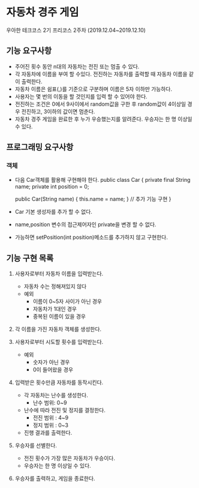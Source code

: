 # 자동차 경주 게임
우아한 테크코스 2기 프리코스 2주차 (2019.12.04~2019.12.10)

## 기능 요구사항
* 주어진 횟수 동안 n대의 자동차는 전진 또는 멈출 수 있다. 
* 각 자동차에 이름을 부여 할 수있다. 전진하는 자동차를 출력할 때 자동차 이름을 같이 출력한다. 
* 자동차 이름은 쉼표(,)를 기준으로 구분하며 이름은 5자 이하만 가능하다. 
* 사용자는 몇 번의 이동을 할 것인지를 입력 할 수 있어야 한다. 
* 전진하는 조건은 0에서 9사이에서 random값을 구한 후 random값이 4이상일 경우 전진하고, 3이하의 값이면 멈춘다. 
* 자동차 경주 게임을 완료한 후 누가 우승했는지를 알려준다. 우승자는 한 명 이상일 수 있다. 

## 프로그래밍 요구사항 
### 객체
* 다음 Car객체를 활용해 구현해야 한다. 
public class Car {
    private final String name;
    private int position = 0;
    
    public Car(String name) {
        this.name = name;
    }
    // 추가 기능 구현
}
* Car 기본 생성자를 추가 할 수 없다. 
* name,position 변수의 접근제어자인 private을 변경 할 수 없다. 
* 가능하면 setPosition(int position)메소드를 추가하지 않고 구현한다.

## 기능 구현 목록
1. 사용자로부터 자동차 이름을 입력받는다.
    - 자동차 수는 정해져있지 않다
    - 예외
        - 이름이 0~5자 사이가 아닌 경우
        - 자동차가 1대인 경우
        - 중복된 이름이 있을 경우
        
2. 각 이름을 가진 자동차 객체를 생성한다. 
3. 사용자로부터 시도할 횟수를 입력받는다.
    - 예외
        - 숫자가 아닌 경우
        - 0이 들어왔을 경우
4. 입력받은 횟수만큼 자동차를 동작시킨다.
    - 각 자동차는 난수를 생성한다.
        - 난수 범위: 0~9
    - 난수에 따라 전진 및 정지를 결정한다.
        - 전진 범위 : 4~9
        - 정지 범위 : 0~3
    - 진행 결과를 출력한다.
5. 우승자를 선별한다.
    - 전진 횟수가 가장 많은 자동차가 우승이다.
    - 우승자는 한 명 이상일 수 있다. 
6. 우승자를 출력하고, 게임을 종료한다. 